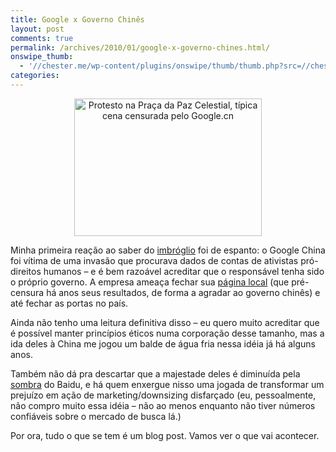 ```yaml
---
title: Google x Governo Chinês
layout: post
comments: true
permalink: /archives/2010/01/google-x-governo-chines.html/
onswipe_thumb:
  - '//chester.me/wp-content/plugins/onswipe/thumb/thumb.php?src=//chester.me/wp-content/uploads/2010/01/tiananmen.jpg&amp;w=600&amp;h=800&amp;zc=1&amp;q=75&amp;f=0'
categories:
---
```

<p style="text-align:center">
  <a href="http://pt.wikipedia.org/wiki/Protesto_na_Pra%C3%A7a_da_Paz_Celestial_em_1989"><img alt="Protesto na Praça da Paz Celestial, típica cena censurada pelo Google.cn" class="size-full wp-image-3548 center" src="//chester.me/wp-content/uploads/2010/01/tiananmen.jpg" width="300" height="220" /></a>
</p>

Minha primeira reação ao saber do [imbróglio][1] foi de espanto: o Google China foi vítima de uma invasão que procurava dados de contas de ativistas pró-direitos humanos &#8211; e é bem razoável acreditar que o responsável tenha sido o próprio governo. A empresa ameaça fechar sua [página local][2] (que pré-censura há anos seus resultados, de forma a agradar ao governo chinês) e até fechar as portas no país.

Ainda não tenho uma leitura definitiva disso &#8211; eu quero muito acreditar que é possível manter princípios éticos numa corporação desse tamanho, mas a ida deles à China me jogou um balde de água fria nessa idéia já há alguns anos.

Também não dá pra descartar que a majestade deles é diminuída pela [sombra][3] do Baidu, e há quem enxergue nisso uma jogada de transformar um prejuízo em ação de marketing/downsizing disfarçado (eu, pessoalmente, não compro muito essa idéia &#8211; não ao menos enquanto não tiver números confiáveis sobre o mercado de busca lá.)

Por ora, tudo o que se tem é um blog post. Vamos ver o que vai acontecer.

 [1]: http://googleblog.blogspot.com/2010/01/new-approach-to-china.html
 [2]: http://google.cn
 [3]: http://seekingalpha.com/article/96785-baidu-vs-google-who-s-the-1-country-specific-search-engine
